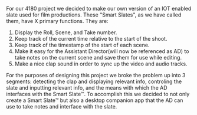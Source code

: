 For our 4180 project we decided to make our own version of an IOT enabled slate used for film productions. These "Smart Slates", as we have called them, have X primary functions.
They are:

1) Display the Roll, Scene, and Take number.
2) Keep track of the current time relative to the start of the shoot.
3) Keep track of the timestamp of the start of each scene.
4) Make it easy for the Assistant Director(will now be referenced as AD) to take notes on the current scene and save them for use while editing.
5) Make a nice clap sound in order to sync up the video and audio tracks.

For the purposes of designing this project we broke the problem up into 3 segments: detecting the clap and displaying relevant info, controling the slate and inputting relevant info, and the means with which the AD interfaces with the Smart Slate™️. To accomplish this we decided to not only create a Smart Slate™️ but also a desktop companion app that the AD can use to take notes and interface with the slate.
